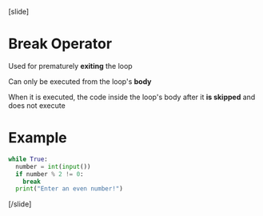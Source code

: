 [slide]
# Break Operator
Used for prematurely **exiting** the loop

Can only be executed from the loop's **body**

When it is executed, the code inside the loop's body after it **is skipped** and does not execute

# Example
```python
while True:
  number = int(input())
  if number % 2 != 0:
    break
  print("Enter an even number!")
```
[/slide]